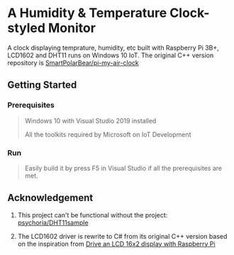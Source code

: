 # A Humidity & Temperature Clock-styled Monitor 

A clock displaying temprature, humidity, etc built with Raspberry Pi 3B+, LCD1602 and DHT11 runs on Windows 10 IoT. The original C++ version repository is [SmartPolarBear/pi-my-air-clock](https://github.com/SmartPolarBear/pi-my-air-clock)  
## Getting Started
### Prerequisites  
>Windows 10 with Visual Studio 2019 installed  
>
>All the toolkits required by Microsoft on IoT Development  
### Run
>Easily build it by press F5 in Visual Studio if all the prerequisites are met.  

## Acknowledgement
1. This project can't be functional without the project:
[psychoria/DHT11sample](https://github.com/psychoria/DHT11sample)  

2. The LCD1602 driver is rewrite to C# from its original C++ version based on the inspiration from [Drive an LCD 16x2 display with Raspberry Pi](https://www.mbtechworks.com/projects/drive-an-lcd-16x2-display-with-raspberry-pi.html)  